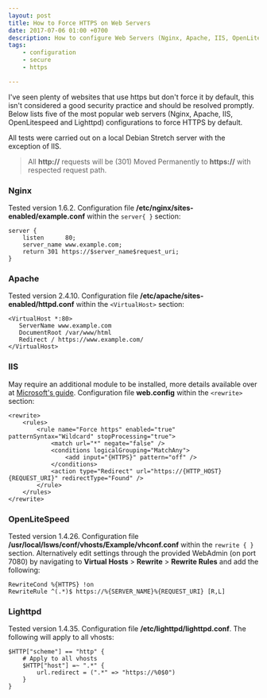 ```yaml
---
layout: post
title: How to Force HTTPS on Web Servers
date: 2017-07-06 01:00 +0700
description: How to configure Web Servers (Nginx, Apache, IIS, OpenLitespeed and Lighttpd) to Force HTTPS by default.
tags: 
    - configuration
    - secure
    - https

---
```

I've seen plenty of websites that use https but don't force it by default, this isn't considered a good security practice and should be resolved promptly. Below lists five of the most popular web servers (Nginx, Apache, IIS, OpenLitespeed and Lighttpd) configurations to force HTTPS by default.

All tests were carried out on a local Debian Stretch server with the exception of IIS.

> All **http://** requests will be (301) Moved Permanently to **https://** with respected request path.

### Nginx
Tested version 1.6.2. Configuration file **/etc/nginx/sites-enabled/example.conf** within the `server{ }` section:

```
server {
    listen      80;
    server_name www.example.com;
    return 301 https://$server_name$request_uri;
}
```

### Apache
Tested version 2.4.10. Configuration file **/etc/apache/sites-enabled/httpd.conf** within the `<VirtualHost>` section:

```
<VirtualHost *:80>
   ServerName www.example.com
   DocumentRoot /var/www/html
   Redirect / https://www.example.com/
</VirtualHost>
```

### IIS
May require an additional module to be installed, more details available over at [Microsoft's guide](https://docs.microsoft.com/en-us/iis/extensions/url-rewrite-module/using-the-url-rewrite-module). Configuration file **web.config** within the `<rewrite>` section:

```
<rewrite>
	<rules>
		<rule name="Force https" enabled="true" patternSyntax="Wildcard" stopProcessing="true">
			<match url="*" negate="false" />
			<conditions logicalGrouping="MatchAny">
				<add input="{HTTPS}" pattern="off" />
			</conditions>
			<action type="Redirect" url="https://{HTTP_HOST}{REQUEST_URI}" redirectType="Found" />
		</rule>
	</rules>
</rewrite>
```

### OpenLiteSpeed
Tested version 1.4.26. Configuration file **/usr/local/lsws/conf/vhosts/Example/vhconf.conf** within the `rewrite { }` section. Alternatively edit settings through the provided WebAdmin (on port 7080) by navigating to **Virtual Hosts** > **Rewrite** > **Rewrite Rules** and add the following:

```
RewriteCond %{HTTPS} !on
RewriteRule ^(.*)$ https://%{SERVER_NAME}%{REQUEST_URI} [R,L]
```

### Lighttpd
Tested version 1.4.35. Configuration file **/etc/lighttpd/lighttpd.conf**. The following will apply to all vhosts:

```
$HTTP["scheme"] == "http" {
    # Apply to all vhosts
    $HTTP["host"] =~ ".*" {
        url.redirect = (".*" => "https://%0$0")
    }
}
```
